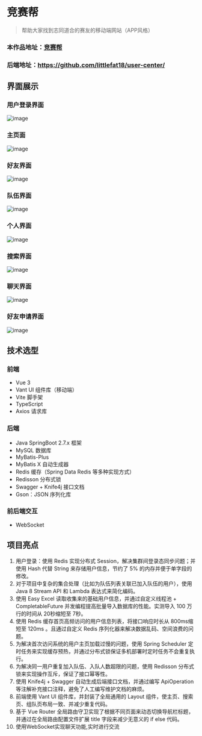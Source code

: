 # 竞赛帮
>帮助大家找到志同道合的赛友的移动端网站（APP风格）
### 本作品地址：[竞赛帮](https://genius.zhaogeban.love)
### 后端地址：https://github.com/littlefat18/user-center/

## 界面展示
### 用户登录界面
![image](https://github.com/littlefat18/user-center/assets/82098994/65c9691f-709b-443f-a01b-d4c9fb11b6ab)
### 主页面
![image](https://github.com/littlefat18/user-center/assets/82098994/d6e6ffd9-d3de-4a0a-a472-a5baf60a91bc)
### 好友界面
![image](https://github.com/littlefat18/user-center/assets/82098994/88f0b050-d3c8-4ee7-83bb-6c3a97d4f429)
### 队伍界面
![image](https://github.com/littlefat18/user-center/assets/82098994/b1cf874d-0269-4cc1-b28a-20d4396f0728)
### 个人界面
![image](https://github.com/littlefat18/user-center/assets/82098994/c76f5da9-f077-4006-8395-08c29317bbcd)
### 搜索界面
![image](https://github.com/littlefat18/user-center/assets/82098994/bbf58317-48f8-418d-ae64-4ffd8c5ed6e7)
### 聊天界面
![image](https://github.com/littlefat18/user-center/assets/82098994/fe8f52bb-3f97-4a32-8ee4-56b2ea0dbefc)
### 好友申请界面
![image](https://github.com/littlefat18/user-center/assets/82098994/3cd73166-0742-492e-a342-c6fea68abd14)

## 技术选型
### 前端
* Vue 3
* Vant UI 组件库（移动端）
* Vite 脚手架
* TypeScript
* Axios 请求库

### 后端
* Java SpringBoot 2.7.x 框架
* MySQL 数据库  
* MyBatis-Plus
* MyBatis X 自动生成器
* Redis 缓存（Spring Data Redis 等多种实现方式）
* Redisson 分布式锁
* Swagger + Knife4j 接口文档
* Gson：JSON 序列化库

### 前后端交互
* WebSocket

## 项目亮点
1. 用户登录：使用 Redis 实现分布式 Session，解决集群间登录态同步问题；并使用 Hash 代替 String 来存储用户信息，节约了 5% 的内存并便于单字段的修改。
2. 对于项目中复杂的集合处理（比如为队伍列表关联已加入队伍的用户），使用 Java 8 Stream API 和 Lambda 表达式来简化编码。
3. 使用 Easy Excel 读取收集来的基础用户信息，并通过自定义线程池 + CompletableFuture 并发编程提高批量导入数据库的性能。实测导入 100 万行的时间从 20秒缩短至 7秒。
4. 使用 Redis 缓存首页高频访问的用户信息列表，将接口响应时长从 800ms缩短至 120ms 。且通过自定义 Redis 序列化器来解决数据乱码、空间浪费的问题。
5. 为解决首次访问系统的用户主页加载过慢的问题，使用 Spring Scheduler 定时任务来实现缓存预热，并通过分布式锁保证多机部署时定时任务不会重复执行。
6. 为解决同一用户重复加入队伍、入队人数超限的问题，使用 Redisson 分布式锁来实现操作互斥，保证了接口幂等性。
7. 使用 Knife4j + Swagger 自动生成后端接口文档，并通过编写 ApiOperation 等注解补充接口注释，避免了人工编写维护文档的麻烦。
8. 前端使用 Vant UI 组件库，并封装了全局通用的 Layout 组件，使主页、搜索页、组队页布局一致、并减少重复代码。
9. 基于 Vue Router 全局路由守卫实现了根据不同页面来动态切换导航栏标题， 并通过在全局路由配置文件扩展 title 字段来减少无意义的 if else 代码。
10. 使用WebSocket实现聊天功能,实时进行交流

